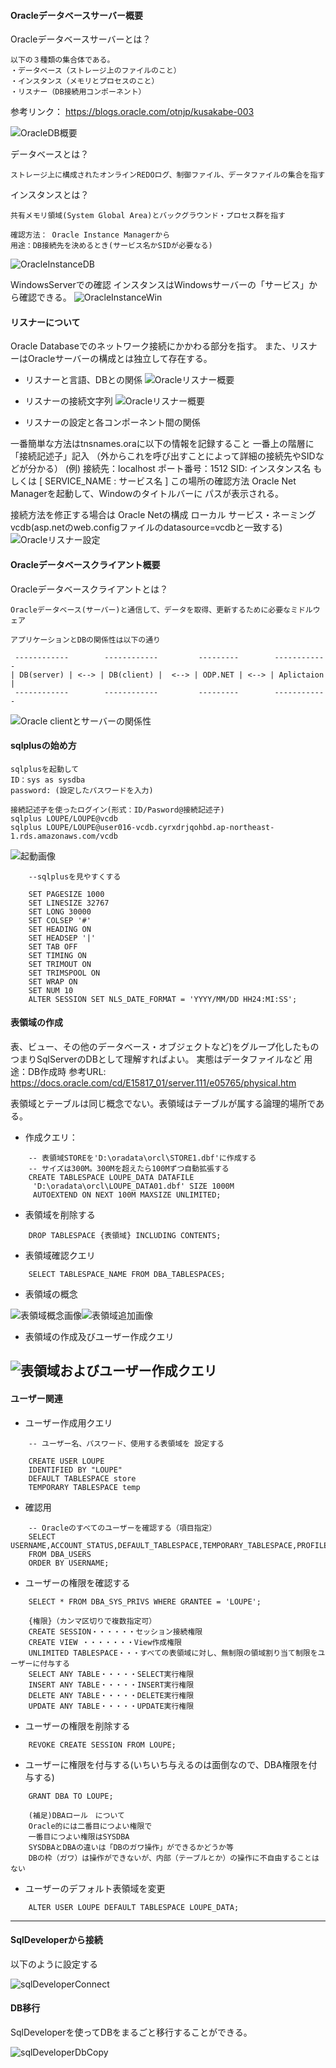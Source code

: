 
#### Oracleデータベースサーバー概要

Oracleデータベースサーバーとは？

    以下の３種類の集合体である。
    ・データベース（ストレージ上のファイルのこと）
    ・インスタンス（メモリとプロセスのこと）
    ・リスナー（DB接続用コンポーネント）
参考リンク： https://blogs.oracle.com/otnjp/kusakabe-003

![OracleDB概要](./00_Image/Oracle_architecture.jpg)

データベースとは？

    ストレージ上に構成されたオンラインREDOログ、制御ファイル、データファイルの集合を指す

インスタンスとは？

    共有メモリ領域(System Global Area)とバックグラウンド・プロセス群を指す

    確認方法： Oracle Instance Managerから
    用途：DB接続先を決めるとき(サービス名かSIDが必要なる)

![OracleInstanceDB](./00_Image/Oracle_dbAndInstance.jpg)

WindowsServerでの確認
インスタンスはWindowsサーバーの「サービス」から確認できる。
![OracleInstanceWin](./00_Image/OracleSetting_Service.png)

#### リスナーについて

Oracle Databaseでのネットワーク接続にかかわる部分を指す。
また、リスナーはOracleサーバーの構成とは独立して存在する。


- リスナーと言語、DBとの関係
![Oracleリスナー概要](./00_Image/Oracle_netservice.jpg)

- リスナーの接続文字列
![Oracleリスナー概要](./00_Image/Oracle_connectionStr.jpg)

- リスナーの設定と各コンポーネント間の関係

一番簡単な方法はtnsnames.oraに以下の情報を記録すること
一番上の階層に「接続記述子」記入
（外からこれを呼び出すことによって詳細の接続先やSIDなどが分かる）
(例)
接続先：localhost
ポート番号：1512
SID: インスタンス名 もしくは
[ SERVICE_NAME : サービス名 ]
この場所の確認方法
Oracle Net Managerを起動して、Windowのタイトルバーに
パスが表示される。

接続方法を修正する場合は
Oracle Netの構成
  ローカル
    サービス・ネーミング
      vcdb(asp.netのweb.configファイルのdatasource=vcdbと一致する)
![Oracleリスナー設定](./00_Image/OracleSetting_Listener.jpg)


#### Oracleデータベースクライアント概要

Oracleデータベースクライアントとは？

    Oracleデータベース(サーバー)と通信して、データを取得、更新するために必要なミドルウェア

    アプリケーションとDBの関係性は以下の通り

     ------------        ------------         ---------        ------------
    | DB(server) | <--> | DB(client) |  <--> | ODP.NET | <--> | Aplictaion |
     ------------        ------------         ---------        ------------


![Oracle clientとサーバーの関係性](./00_Image/OracleClientAndServerRelation.png)

#### sqlplusの始め方

    sqlplusを起動して
    ID：sys as sysdba
    password: (設定したパスワードを入力)

    接続記述子を使ったログイン(形式：ID/Pasword@接続記述子)
    sqlplus LOUPE/LOUPE@vcdb
    sqlplus LOUPE/LOUPE@user016-vcdb.cyrxdrjqohbd.ap-northeast-1.rds.amazonaws.com/vcdb

![起動画像](./00_Image/sqlplus_1.png)

```
    --sqlplusを見やすくする

    SET PAGESIZE 1000
    SET LINESIZE 32767
    SET LONG 30000
    SET COLSEP '#'
    SET HEADING ON
    SET HEADSEP '|'
    SET TAB OFF
    SET TIMING ON
    SET TRIMOUT ON
    SET TRIMSPOOL ON
    SET WRAP ON
    SET NUM 10
    ALTER SESSION SET NLS_DATE_FORMAT = 'YYYY/MM/DD HH24:MI:SS';
```

#### 表領域の作成

表、ビュー、その他のデータベース・オブジェクトなど)をグループ化したもの
つまりSqlServerのDBとして理解すればよい。
実態はデータファイルなど
用途：DB作成時
参考URL: https://docs.oracle.com/cd/E15817_01/server.111/e05765/physical.htm

表領域とテーブルは同じ概念でない。表領域はテーブルが属する論理的場所である。

- 作成クエリ：

```
    -- 表領域STOREを'D:\oradata\orcl\STORE1.dbf'に作成する
    -- サイズは300M。300Mを超えたら100Mずつ自動拡張する
    CREATE TABLESPACE LOUPE_DATA DATAFILE
     'D:\oradata\orcl\LOUPE_DATA01.dbf' SIZE 1000M
     AUTOEXTEND ON NEXT 100M MAXSIZE UNLIMITED;
```

-  表領域を削除する

```
    DROP TABLESPACE {表領域} INCLUDING CONTENTS;
```

- 表領域確認クエリ

```
    SELECT TABLESPACE_NAME FROM DBA_TABLESPACES;
```

- 表領域の概念

![表領域概念画像](./00_Image/表領域.gif)![表領域追加画像](./00_Image/表領域追加.gif)

- 表領域の作成及びユーザー作成クエリ


![表領域およびユーザー作成クエリ](./00_Image/TableSpace_User1.png)
---
#### ユーザー関連

- ユーザー作成用クエリ

```
    -- ユーザー名、パスワード、使用する表領域を 設定する

    CREATE USER LOUPE
    IDENTIFIED BY "LOUPE"
    DEFAULT TABLESPACE store
    TEMPORARY TABLESPACE temp

```
- 確認用

```
    -- Oracleのすべてのユーザーを確認する（項目指定） 
    SELECT USERNAME,ACCOUNT_STATUS,DEFAULT_TABLESPACE,TEMPORARY_TABLESPACE,PROFILE
    FROM DBA_USERS
    ORDER BY USERNAME;

```
- ユーザーの権限を確認する

```
    SELECT * FROM DBA_SYS_PRIVS WHERE GRANTEE = 'LOUPE';

    {権限}（カンマ区切りで複数指定可）
    CREATE SESSION・・・・・・セッション接続権限
    CREATE VIEW ・・・・・・・View作成権限
    UNLIMITED TABLESPACE・・・すべての表領域に対し、無制限の領域割り当て制限をユーザーに付与する
    SELECT ANY TABLE・・・・・SELECT実行権限
    INSERT ANY TABLE・・・・・INSERT実行権限
    DELETE ANY TABLE・・・・・DELETE実行権限
    UPDATE ANY TABLE・・・・・UPDATE実行権限
```
- ユーザーの権限を削除する

```
    REVOKE CREATE SESSION FROM LOUPE;
```
- ユーザーに権限を付与する(いちいち与えるのは面倒なので、DBA権限を付与する)

```
    GRANT DBA TO LOUPE;

    (補足)DBAロール　について
    Oracle的には二番目につよい権限で
    一番目につよい権限はSYSDBA
    SYSDBAとDBAの違いは「DBのガワ操作」ができるかどうか等
    DBの枠（ガワ）は操作ができないが、内部（テーブルとか）の操作に不自由することはない
```
- ユーザーのデフォルト表領域を変更

```
    ALTER USER LOUPE DEFAULT TABLESPACE LOUPE_DATA;
```
---


#### SqlDeveloperから接続

以下のように設定する


![sqlDeveloperConnect](./00_Image/OracleSetting_sqldeveloper.png)


#### DB移行

SqlDeveloperを使ってDBをまるごと移行することができる。


![sqlDeveloperDbCopy](./00_Image/SqlDeveloper_DB_Copy.png)
